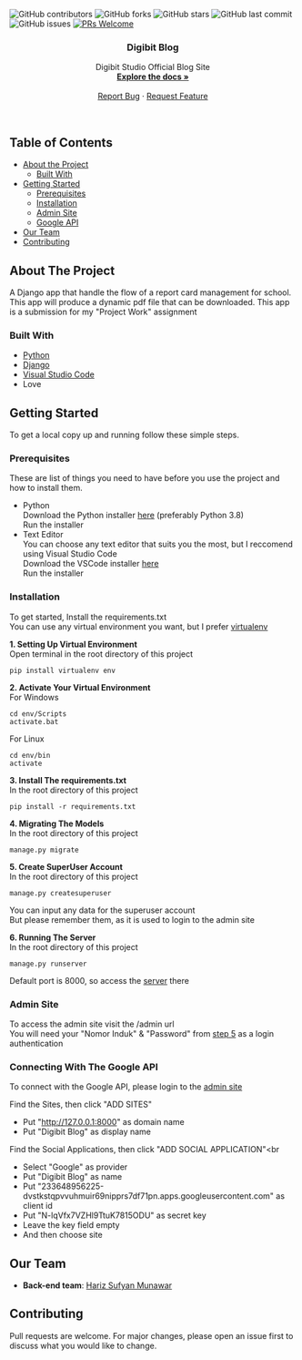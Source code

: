 
![GitHub contributors](https://img.shields.io/github/contributors/digibitstudio/digibit-blog)
![GitHub forks](https://img.shields.io/github/forks/digibitstudio/digibit-blog?style=social)
![GitHub stars](https://img.shields.io/github/stars/digibitstudio/digibit-blog?style=social)
![GitHub last commit](https://img.shields.io/github/last-commit/digibitstudio/digibit-blog)
![GitHub issues](https://img.shields.io/github/issues/digibitstudio/digibit-blog)
[![PRs Welcome](https://img.shields.io/badge/PRs-welcome-brightgreen.svg?style=flat-square)](http://makeapullrequest.com)

<p align="center">
  <h3 align="center">Digibit Blog</h3>

  <p align="center">
    Digibit Studio Official Blog Site
    <br />
    <a href="https://github.com/digibitstudio/digibit-blog"><strong>Explore the docs »</strong></a>
    <br />
    <br />    
    <a href="https://github.com/digibitstudio/digibit-blog/issues">Report Bug</a>
    ·
    <a href="https://github.com/digibitstudio/digibit-blog/issues">Request Feature</a>
  </p>
</p><br>

<!-- TABLE OF CONTENTS -->
## Table of Contents

* [About the Project](#about-the-project)
  * [Built With](#built-with)
* [Getting Started](#getting-started)
  * [Prerequisites](#prerequisites)
  * [Installation](#installation)
  * [Admin Site](#admin-site)
  * [Google API](#connecting-with-the-google-api)
* [Our Team](#our-team)
* [Contributing](#contributing)

<!-- ABOUT THE PROJECT -->
## About The Project

A Django app that handle the flow of a report card management for school. This app will produce a dynamic pdf file that can be downloaded. This app is a submission for my "Project Work" assignment

### Built With

* [Python](https://www.python.org/)
* [Django](https://www.djangoproject.com/)
* [Visual Studio Code](https://code.visualstudio.com/)
* Love

<!-- GETTING STARTED -->
## Getting Started

To get a local copy up and running follow these simple steps.

### Prerequisites

These are list of things you need to have before you use the project and how to install them.
* Python<br>
Download the Python installer [here](https://www.python.org/downloads/) (preferably Python 3.8)<br>
Run the installer
* Text Editor<br>
You can choose any text editor that suits you the most, but I reccomend using Visual Studio Code<br>
Download the VSCode installer [here](https://code.visualstudio.com/download)<br>
Run the installer

### Installation
To get started, Install the requirements.txt<br>
You can use any virtual environment you want, but I prefer [virtualenv](https://pypi.org/project/virtualenv/)

__1. Setting Up Virtual Environment__<br>
Open terminal in the root directory of this project
```
pip install virtualenv env
```

__2. Activate Your Virtual Environment__<br>
For Windows
```
cd env/Scripts
activate.bat
```
For Linux
```
cd env/bin
activate
```

__3. Install The requirements.txt__<br>
In the root directory of this project
```
pip install -r requirements.txt
```

__4. Migrating The Models__<br>
In the root directory of this project
```
manage.py migrate
```

__5. Create SuperUser Account__<br>
In the root directory of this project
```
manage.py createsuperuser
```
You can input any data for the superuser account<br>
But please remember them, as it is used to login to the admin site

__6. Running The Server__<br>
In the root directory of this project
```
manage.py runserver
```
Default port is 8000, so access the [server](127.0.0.1:8000) there

### Admin Site
To access the admin site visit the /admin url<br>
You will need your "Nomor Induk" & "Password" from [step 5](#installation) as a login authentication

### Connecting With The Google API
To connect with the Google API, please login to the [admin site](#admin-site)

Find the Sites, then click "ADD SITES"
* Put "http://127.0.0.1:8000" as domain name
* Put "Digibit Blog" as display name

Find the Social Applications, then click "ADD SOCIAL APPLICATION"<br
* Select "Google" as provider
* Put "Digibit Blog" as name
* Put "233648956225-dvstkstqpvvuhmuir69nipprs7df71pn.apps.googleusercontent.com" as client id
* Put "N-lqVfx7VZHl9TtuK7815ODU" as secret key
* Leave the key field empty
* And then choose site


## Our Team
* **Back-end team**: [Hariz Sufyan Munawar](https://github.com/harizMunawar)

## Contributing
Pull requests are welcome. For major changes, please open an issue first to discuss what you would like to change.

